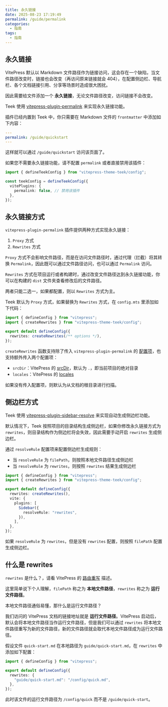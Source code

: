 ```yaml
---
title: 永久链接
date: 2025-08-23 17:19:49
permalink: /guide/permalink
categories:
  - 指南
tags:
  - 指南
---
```


## 永久链接

VitePress 默认以 Markdown 文件路径作为链接访问，这会存在一个缺陷，当文件路径改变时，链接也会改变（再访问原来链接就会 404），在配置侧边栏、导航栏、各个文档链接引用、分享等场景时造成很大困扰。

因此需要给文件添加一个 **永久链接**，无论文件路径改变，访问链接不会改变。

Teek 使用 [vitepress-plugin-permalink](https://github.com/chengliang4810/jimuqu-docs/blob/master/plugins/vitepress-plugin-permalink) 来实现永久链接功能。

插件已经内置到 Teek 中，你只需要在 Markdown 文件的 `frontmatter` 中添加如下内容：

```yaml
---
permalink: /guide/quickstart
---
```

这样就可以通过 `/guide/quickstart` 访问该页面了。

如果您不需要永久链接功能，请不配置 `permalink` 或者直接禁用该插件：

```ts
import { defineTeekConfig } from "vitepress-theme-teek/config";

const teekConfig = defineTeekConfig({
  vitePlugins: {
    permalink: false, // 禁用该插件
  },
});
```

## 永久链接方式

`vitepress-plugin-permalink` 插件提供两种方式实现永久链接：

1. `Proxy` 方式
2. `Rewrites` 方式

`Proxy` 方式不会影响文件路径，而是在访问文件路径时，通过代理（拦截）将其转换 `Permalink`，因此既可以通过文件路径访问，也可以通过 `Permalink` 访问。

`Rewrites` 方式在项目运行或者构建时，通过改变文件路径达到永久链接功能，你可以在构建的 `dist` 文件夹查看修改后的文件路径。

两者只能二选一，如果都配置，则以 `Rewrites` 方式为主。

Teek 默认为 `Proxy` 方式，如果替换为 `Rewrites` 方式，在 `config.mts` 里添加如下代码：

```ts
import { defineConfig } from "vitepress";
import { createRewrites } from "vitepress-theme-teek/config";

export default defineConfig({
  rewrites: createRewrites(/** options */),
});
```

`createRewrites` 函数支持除了传入 `vitepress-plugin-permalink` 的 [配置项](https://github.com/chengliang4810/jimuqu-docs/blob/master/plugins/vitepress-plugin-permalink/src/types.ts)，也支持额外传入两个配置项：

- `srcDir`：VitePress 的 [srcDir](https://vitepress.dev/zh/reference/site-config#srcdir)，默认为 `.`，即当前项目的绝对目录
- `locales`：VitePress 的 [locales](https://vitepress.dev/zh/guide/i18n#internationalization)

如果没有传入配置项，则默认为从文档的根目录进行扫描。

## 侧边栏方式

Teek 使用 [vitepress-plugin-sidebar-resolve](https://github.com/chengliang4810/jimuqu-docs/blob/master/plugins/vitepress-plugin-sidebar-resolve) 来实现自动生成侧边栏功能。

默认情况下，Teek 按照项目的目录结构生成侧边栏，如果你修改永久链接方式为 `rewrites`，则目录结构作为侧边栏将会失效，因此需要手动开启 `rewrites` 生成侧边栏。

通过 `resolveRule` 配置项来配置侧边栏生成规则：

- 当 `resolveRule` 为 `filePath`，则按照本地文件路径生成侧边栏
- 当 `resolveRule` 为 `rewrites`，则按照 `rewrites` 结果生成侧边栏

```ts
import { defineConfig } from "vitepress";
import { createRewrites } from "vitepress-theme-teek/config";

export default defineConfig({
  rewrites: createRewrites(),
  vite: {
    plugins: [
      Sidebar({
        resolveRule: "rewrites",
      }),
    ],
  },
});
```

如果 `resolveRule` 为 `rewrites`，但是没有 `rewrites` 配置，则按照 `filePath` 配置生成侧边栏。

## 什么是 rewrites

`rewrites` 是什么？，请看 VitePress 的 [路由重写](https://vitepress.dev/zh/guide/routing#route-rewrites) 描述。

这里简单说下个人理解，`filePath` 称之为 **本地文件路径**，`rewrites` 称之为 **运行文件路径**。

本地文件路径通俗易懂，那什么是运行文件路径？

我们访问的 VitePress 文档的链接地址就是 **运行文件路径**。VitePress 启动后，默认会将本地文件路径当作运行文件路径，但是我们可以通过 `rewrites` 将本地文件路径重写为新的文件路径，新的文件路径就会取代本地文件路径成为运行文件路径。

假设文件 `quick-start.md` 在本地路径为 `guide/quick-start.md`，在 `rewrites` 中添加如下配置：

```ts
import { defineConfig } from "vitepress";

export default defineConfig({
  rewrites: {
    "guide/quick-start.md": "/config/quick.md",
  },
});
```

此时该文件的运行文件路径为 `/config/quick` 而不是 `/guide/quick-start`。
